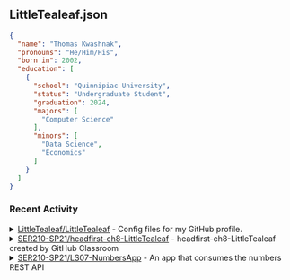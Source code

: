 <h2>LittleTealeaf.json</h2>


```json
{
  "name": "Thomas Kwashnak",
  "pronouns": "He/Him/His",
  "born in": 2002,
  "education": [
    {
      "school": "Quinnipiac University",
      "status": "Undergraduate Student",
      "graduation": 2024,
      "majors": [
        "Computer Science"
      ],
      "minors": [
        "Data Science",
        "Economics"
      ]
    }
  ]
}
```
<h3>Recent Activity</h3>
<details><summary><a href="https://github.com/LittleTealeaf/LittleTealeaf">LittleTealeaf/LittleTealeaf</a> - Config files for my GitHub profile.</summary><ul><li><code>python</code> <a href="https://github.com/LittleTealeaf/LittleTealeaf/commit/905e2a6b41d820bb232b47096746029da8baa201">#905e2a6</a> - Recent Repositories now contains commits</li><li><code>python</code> <a href="https://github.com/LittleTealeaf/LittleTealeaf/commit/e33e2882030e1a339fb651718ab7f4eebdc40f91">#e33e288</a> - using api keys now</li><li><code>python</code> <a href="https://github.com/LittleTealeaf/LittleTealeaf/commit/4ef318954447e76f27c4d7af4a847233d6d794e9">#4ef3189</a> - added "html" infront of each html method</li><li><code>python</code> <a href="https://github.com/LittleTealeaf/LittleTealeaf/commit/f9ef5f0bc7c9a822ccc95286fd0480e4869b1c58">#f9ef5f0</a> - renamed methods</li><li><code>python</code> <a href="https://github.com/LittleTealeaf/LittleTealeaf/commit/5fd83480996322c5711a90a99d1ae8f700cb3952">#5fd8348</a> - Education is now in a list</li><li><code>python</code> <a href="https://github.com/LittleTealeaf/LittleTealeaf/commit/2aaa0a143ffccf4ede02fe3cb400221f7feb8810">#2aaa0a1</a> - Checking look on github</li><li><code>python</code> <a href="https://github.com/LittleTealeaf/LittleTealeaf/commit/b018cb7cf0fd967bf3637128144b4d66d35a3307">#b018cb7</a> - New layout?</li><li><code>python</code> <a href="https://github.com/LittleTealeaf/LittleTealeaf/commit/c75846f80f4fc0eff24e609ee6d894a2dadb6411">#c75846f</a> - Added json_block() method</li><li><code>python</code> <a href="https://github.com/LittleTealeaf/LittleTealeaf/commit/e310a44a0d30ade16e356bb71247271fb41a9889">#e310a44</a> - Updated README_TEMPLATE.md</li><li><code>python</code> <a href="https://github.com/LittleTealeaf/LittleTealeaf/commit/00627b666367f9af54e167925e3012dd93c01df4">#00627b6</a> - Added to content.json</li><li><code>python</code> <a href="https://github.com/LittleTealeaf/LittleTealeaf/commit/3622ef3eab4bdf3e72d8746484573a579573fd1e">#3622ef3</a> - Test didn't work</li><li><code>python</code> <a href="https://github.com/LittleTealeaf/LittleTealeaf/commit/366cc0327085909d297f8ed6e6fe8099d575d3da">#366cc03</a> - Testing HTML</li><li><code>python</code> <a href="https://github.com/LittleTealeaf/LittleTealeaf/commit/42a4ca8900b555b1fe692fbd5ab8bfb0deee690b">#42a4ca8</a> - Try putting the entire project in code</li><li><code>python</code> <a href="https://github.com/LittleTealeaf/LittleTealeaf/commit/93e6c7b6a6676e9d58acd64cfff114337a4dd92d">#93e6c7b</a> - Continued work on README_TEMPLATE</li><li><code>python</code> <a href="https://github.com/LittleTealeaf/LittleTealeaf/commit/09cc01a380d288e30f0cc0d6dfad937c14506efc">#09cc01a</a> - Additional Work</li><li><code>python</code> <a href="https://github.com/LittleTealeaf/LittleTealeaf/commit/cd634382f0ba44fa4a4175e971b745220e8df5e6">#cd63438</a> - Added skills to template</li><li><code>python</code> <a href="https://github.com/LittleTealeaf/LittleTealeaf/commit/2d9db928fa06b248a45eff5030531e246e4f4f0f">#2d9db92</a> - Started working on rough template</li><li><code>python</code> <a href="https://github.com/LittleTealeaf/LittleTealeaf/commit/213769b6a665a9de4f29a3260c1475e68106eeac">#213769b</a> - renamed recent header</li><li><code>python</code> <a href="https://github.com/LittleTealeaf/LittleTealeaf/commit/98307720c803e05cb620fba3e4723d06e867cc66">#9830772</a> - changes</li><li><code>python</code> <a href="https://github.com/LittleTealeaf/LittleTealeaf/commit/21f0fa12272000e3c35349da104cc28dae4a23d6">#21f0fa1</a> - Added Followers and Following</li><li><code>python</code> <a href="https://github.com/LittleTealeaf/LittleTealeaf/commit/fdd8e031e8d1d7d4b09acf8e72dc4374bcf3eee9">#fdd8e03</a> - Incorporated tags into more of the script</li><li><code>python</code> <a href="https://github.com/LittleTealeaf/LittleTealeaf/commit/babac74557c45bd1035761fb4ed4cfaef97e2a4c">#babac74</a> - Updated formatting for recent repositories</li><li><code>python</code> <a href="https://github.com/LittleTealeaf/LittleTealeaf/commit/a5ddc7293a93e8764462905a75b0a6e31697f681">#a5ddc72</a> - Added recent activity to print_readme()</li><li><code>python</code> <a href="https://github.com/LittleTealeaf/LittleTealeaf/commit/ebcabf7467459b26f7235b3c13d813758d765fc8">#ebcabf7</a> - recent activity update</li></ul></details><details><summary><a href="https://github.com/SER210-SP21/headfirst-ch8-LittleTealeaf">SER210-SP21/headfirst-ch8-LittleTealeaf</a> - headfirst-ch8-LittleTealeaf created by GitHub Classroom</summary><ul><li><code>main</code> <a href="https://github.com/SER210-SP21/headfirst-ch8-LittleTealeaf/commit/c6ca8689c5312a65c1d6f8a373a9e5e3c6f8b995">#c6ca868</a> - Uploaded Second Screenshot</li><li><code>main</code> <a href="https://github.com/SER210-SP21/headfirst-ch8-LittleTealeaf/commit/256f9826e21c3365e8f40aa8ff9e31b65a62fc3e">#256f982</a> - Uploaded Screenshot</li><li><code>main</code> <a href="https://github.com/SER210-SP21/headfirst-ch8-LittleTealeaf/commit/975699f5b21ffccdab3d1ea1acd62085f9e8e978">#975699f</a> - Chapter Demo, Adding files I forgot</li><li><code>main</code> <a href="https://github.com/SER210-SP21/headfirst-ch8-LittleTealeaf/commit/709ddb9393d7a0efc842720c9e9a1a960e6bbd51">#709ddb9</a> - Chapter Demo</li></ul></details><details><summary><a href="https://github.com/SER210-SP21/LS07-NumbersApp">SER210-SP21/LS07-NumbersApp</a> - An app that consumes the numbers REST API</summary><ul><li>Created Fork <a href="https://github.com/LittleTealeaf/LS07-NumbersApp">LittleTealeaf/LS07-NumbersApp</a></li></ul></details>
